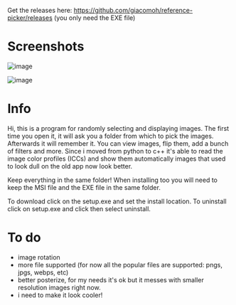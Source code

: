 Get the releases here: https://github.com/giacomoh/reference-picker/releases (you only need the EXE file)

# Screenshots
![image](https://github.com/giacomoh/reference-picker/assets/53836108/ed504249-2620-4ded-b4b9-e95f89ff0890)

![image](https://github.com/giacomoh/reference-picker/assets/53836108/3334a95b-116e-4250-aaec-14c3fadab0cc)

# Info

Hi, this is a program for randomly selecting and displaying images.
The first time you open it, it will ask you a folder from which to pick the images. Afterwards it will remember it.
You can view images, flip them, add a bunch of filters and more.
Since i moved from python to c++ it's able to read the image color profiles (ICCs) and show them automatically images that used to look dull on the old app now look better.

Keep everything in the same folder! When installing too you will need to keep the MSI file and the EXE file in the same folder. 

To download click on the setup.exe and set the install location.
To uninstall click on setup.exe and click then select uninstall.

# To do

- image rotation
- more file supported (for now all the popular files are supported: pngs, jpgs, webps, etc)
- better posterize, for my needs it's ok but it messes with smaller resolution images right now.
- i need to make it look cooler!
